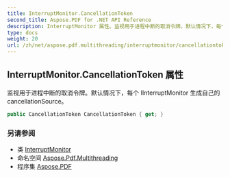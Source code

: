 ```yaml
---
title: InterruptMonitor.CancellationToken
second_title: Aspose.PDF for .NET API Reference
description: InterruptMonitor 属性。监视用于进程中断的取消令牌。默认情况下，每个 IInterruptMonitor 生成自己的 cancellationSource
type: docs
weight: 20
url: /zh/net/aspose.pdf.multithreading/interruptmonitor/cancellationtoken/
---
```

## InterruptMonitor.CancellationToken 属性

监视用于进程中断的取消令牌。默认情况下，每个 IInterruptMonitor 生成自己的 cancellationSource。

```csharp
public CancellationToken CancellationToken { get; }
```

### 另请参阅

* 类 [InterruptMonitor](../)
* 命名空间 [Aspose.Pdf.Multithreading](../../../aspose.pdf.multithreading/)
* 程序集 [Aspose.PDF](../../../)